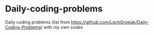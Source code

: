 # Daily-coding-problems
Daily coding problems (list from https://github.com/LechGrzelak/Daily-Coding-Problems) with my own codes

